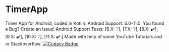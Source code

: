 # TimerApp
Timer App for Android, coded in Kotlin. Android Support: 6.0-11.0. You found a Bug? Create an Issue!
Android Support Tests: [6.X: ❔], [7.X: ❔], [8.X: ✔️], [9.X: ✔️], [10.X: ❔], [11.X: ✔️:]
Made with help of some YouTube Tutorials and or Stackoverflow.
[![Codacy Badge](https://app.codacy.com/project/badge/Grade/f71236a46c974744a7426561be5ce78c)](https://www.codacy.com/gh/FirephoenixX02/Online-Calculator/dashboard?utm_source=github.com&amp;utm_medium=referral&amp;utm_content=FirephoenixX02/Online-Calculator&amp;utm_campaign=Badge_Grade)
